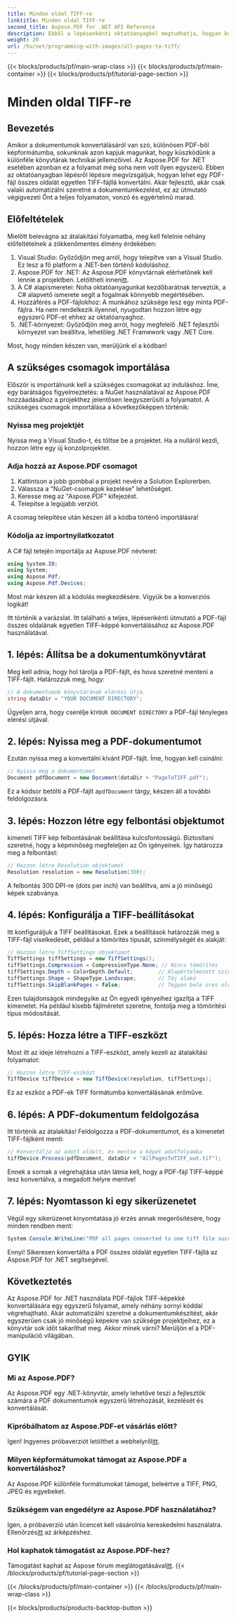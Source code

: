 ```yaml
---
title: Minden oldal TIFF-re
linktitle: Minden oldal TIFF-re
second_title: Aspose.PDF for .NET API Reference
description: Ebből a lépésenkénti oktatóanyagból megtudhatja, hogyan konvertálhat PDF-fájl összes oldalát TIFF-formátumba az Aspose.PDF for .NET használatával. Egyszerű és hatékony dokumentumkezelés.
weight: 20
url: /hu/net/programming-with-images/all-pages-to-tiff/
---
```


{{< blocks/products/pf/main-wrap-class >}}
{{< blocks/products/pf/main-container >}}
{{< blocks/products/pf/tutorial-page-section >}}

# Minden oldal TIFF-re

## Bevezetés

Amikor a dokumentumok konvertálásáról van szó, különösen PDF-ből képformátumba, sokunknak azon kapjuk magunkat, hogy küszködünk a különféle könyvtárak technikai jellemzőivel. Az Aspose.PDF for .NET esetében azonban ez a folyamat még soha nem volt ilyen egyszerű. Ebben az oktatóanyagban lépésről lépésre megvizsgáljuk, hogyan lehet egy PDF-fájl összes oldalát egyetlen TIFF-fájllá konvertálni. Akár fejlesztő, akár csak valaki automatizálni szeretné a dokumentumkezelést, ez az útmutató végigvezeti Önt a teljes folyamaton, vonzó és egyértelmű marad.

## Előfeltételek

Mielőtt belevágna az átalakítási folyamatba, meg kell felelnie néhány előfeltételnek a zökkenőmentes élmény érdekében:

1. Visual Studio: Győződjön meg arról, hogy telepítve van a Visual Studio. Ez lesz a fő platform a .NET-ben történő kódoláshoz.
2.  Aspose.PDF for .NET: Az Aspose.PDF könyvtárnak elérhetőnek kell lennie a projektben. Letöltheti innen[itt](https://releases.aspose.com/pdf/net/).
3. A C# alapismeretei: Noha oktatóanyagunkat kezdőbarátnak terveztük, a C# alapvető ismerete segít a fogalmak könnyebb megértésében.
4. Hozzáférés a PDF-fájlokhoz: A munkához szüksége lesz egy minta PDF-fájlra. Ha nem rendelkezik ilyennel, nyugodtan hozzon létre egy egyszerű PDF-et ehhez az oktatóanyaghoz.
5. .NET-környezet: Győződjön meg arról, hogy megfelelő .NET fejlesztői környezet van beállítva, lehetőleg .NET Framework vagy .NET Core.

Most, hogy minden készen van, merüljünk el a kódban!

## A szükséges csomagok importálása

Először is importálnunk kell a szükséges csomagokat az induláshoz. Íme, egy barátságos figyelmeztetés: a NuGet használatával az Aspose.PDF hozzáadásához a projekthez jelentősen leegyszerűsíti a folyamatot. A szükséges csomagok importálása a következőképpen történik:

### Nyissa meg projektjét

Nyissa meg a Visual Studio-t, és töltse be a projektet. Ha a nulláról kezdi, hozzon létre egy új konzolprojektet.

### Adja hozzá az Aspose.PDF csomagot

1. Kattintson a jobb gombbal a projekt nevére a Solution Explorerben.
2. Válassza a "NuGet-csomagok kezelése" lehetőséget.
3. Keresse meg az "Aspose.PDF" kifejezést.
4. Telepítse a legújabb verziót.

A csomag telepítése után készen áll a kódba történő importálásra!

### Kódolja az importnyilatkozatot

A C# fájl tetején importálja az Aspose.PDF névteret:

```csharp
using System.IO;
using System;
using Aspose.Pdf;
using Aspose.Pdf.Devices;
```

Most már készen áll a kódolás megkezdésére. Vigyük be a konverziós logikát!

Itt történik a varázslat. Itt található a teljes, lépésenkénti útmutató a PDF-fájl összes oldalának egyetlen TIFF-képpé konvertálásához az Aspose.PDF használatával.

## 1. lépés: Állítsa be a dokumentumkönyvtárat

Meg kell adnia, hogy hol tárolja a PDF-fájlt, és hova szeretné menteni a TIFF-fájlt. Határozzuk meg, hogy:

```csharp
// A dokumentumok könyvtárának elérési útja.
string dataDir = "YOUR DOCUMENT DIRECTORY";
```

 Ügyeljen arra, hogy cserélje ki`YOUR DOCUMENT DIRECTORY` a PDF-fájl tényleges elérési útjával.

## 2. lépés: Nyissa meg a PDF-dokumentumot

Ezután nyissa meg a konvertálni kívánt PDF-fájlt. Íme, hogyan kell csinálni:

```csharp
// Nyissa meg a dokumentumot
Document pdfDocument = new Document(dataDir + "PageToTIFF.pdf");
```

 Ez a kódsor betölti a PDF-fájlt a`pdfDocument` tárgy, készen áll a további feldolgozásra.

## 3. lépés: Hozzon létre egy felbontási objektumot

kimeneti TIFF kép felbontásának beállítása kulcsfontosságú. Biztosítani szeretné, hogy a képminőség megfeleljen az Ön igényeinek. Így határozza meg a felbontást:

```csharp
// Hozzon létre Resolution objektumot
Resolution resolution = new Resolution(300);
```

A felbontás 300 DPI-re (dots per inch) van beállítva, ami a jó minőségű képek szabványa.

## 4. lépés: Konfigurálja a TIFF-beállításokat

Itt konfiguráljuk a TIFF beállításokat. Ezek a beállítások határozzák meg a TIFF-fájl viselkedését, például a tömörítés típusát, színmélységét és alakját:

```csharp
// Hozzon létre TiffSettings objektumot
TiffSettings tiffSettings = new TiffSettings();
tiffSettings.Compression = CompressionType.None; // Nincs tömörítés
tiffSettings.Depth = ColorDepth.Default;        // Alapértelmezett színmélység
tiffSettings.Shape = ShapeType.Landscape;       // Táj alakú
tiffSettings.SkipBlankPages = false;            // Tegyen bele üres oldalakat
```

Ezen tulajdonságok mindegyike az Ön egyedi igényeihez igazítja a TIFF kimenetet. Ha például kisebb fájlméretet szeretne, fontolja meg a tömörítési típus módosítását.

## 5. lépés: Hozza létre a TIFF-eszközt

Most itt az ideje létrehozni a TIFF-eszközt, amely kezeli az átalakítási folyamatot:

```csharp
// Hozzon létre TIFF-eszközt
TiffDevice tiffDevice = new TiffDevice(resolution, tiffSettings);
```

Ez az eszköz a PDF-ek TIFF formátumba konvertálásának erőműve.

## 6. lépés: A PDF-dokumentum feldolgozása

Itt történik az átalakítás! Feldolgozza a PDF-dokumentumot, és a kimenetet TIFF-fájlként menti:

```csharp
// Konvertálja az adott oldalt, és mentse a képet adatfolyamba
tiffDevice.Process(pdfDocument, dataDir + "AllPagesToTIFF_out.tif");
```

Ennek a sornak a végrehajtása után látnia kell, hogy a PDF-fájl TIFF-képpé lesz konvertálva, a megadott helyre mentve!

## 7. lépés: Nyomtasson ki egy sikerüzenetet

Végül egy sikerüzenet kinyomtatása jó érzés annak megerősítésére, hogy minden rendben ment:

```csharp
System.Console.WriteLine("PDF all pages converted to one tiff file successfully!");
```

Ennyi! Sikeresen konvertálta a PDF összes oldalát egyetlen TIFF-fájllá az Aspose.PDF for .NET segítségével.

## Következtetés

Az Aspose.PDF for .NET használata PDF-fájlok TIFF-képekké konvertálására egy egyszerű folyamat, amely néhány sornyi kóddal végrehajtható. Akár automatizálni szeretné a dokumentumkészítést, akár egyszerűen csak jó minőségű képekre van szüksége projektjeihez, ez a könyvtár sok időt takaríthat meg. Akkor minek várni? Merüljön el a PDF-manipuláció világában.

## GYIK

### Mi az Aspose.PDF?
Az Aspose.PDF egy .NET-könyvtár, amely lehetővé teszi a fejlesztők számára a PDF dokumentumok egyszerű létrehozását, kezelését és konvertálását.

### Kipróbálhatom az Aspose.PDF-et vásárlás előtt?
 Igen! Ingyenes próbaverziót letölthet a webhelyről[itt](https://releases.aspose.com/).

### Milyen képformátumokat támogat az Aspose.PDF a konvertáláshoz?
Az Aspose.PDF különféle formátumokat támogat, beleértve a TIFF, PNG, JPEG és egyebeket.

### Szükségem van engedélyre az Aspose.PDF használatához?
 Igen, a próbaverzió után licencet kell vásárolnia kereskedelmi használatra. Ellenőrzés[itt](https://purchase.aspose.com/) az árképzéshez.

### Hol kaphatok támogatást az Aspose.PDF-hez?
 Támogatást kaphat az Aspose fórum meglátogatásával[itt](https://forum.aspose.com/c/pdf/10).
{{< /blocks/products/pf/tutorial-page-section >}}

{{< /blocks/products/pf/main-container >}}
{{< /blocks/products/pf/main-wrap-class >}}

{{< blocks/products/products-backtop-button >}}
